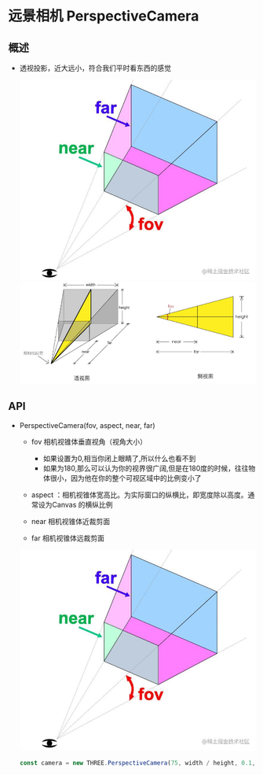 # 远景相机 PerspectiveCamera

## 概述

+ 透视投影，近大远小，符合我们平时看东西的感觉

  ![透视投影相机1](../images/透视投影相机1.png)
  ![透视投影相机2](../images/透视投影相机2.jpg)

## API

+ PerspectiveCamera(fov, aspect, near, far)

  + fov 相机视锥体垂直视角（视角大小）

    + 如果设置为0,相当你闭上眼睛了,所以什么也看不到
    + 如果为180,那么可以认为你的视界很广阔,但是在180度的时候，往往物体很小，因为他在你的整个可视区域中的比例变小了

  + aspect ：相机视锥体宽高比。为实际窗口的纵横比，即宽度除以高度。通常设为Canvas 的横纵比例

  + near 相机视锥体近裁剪面
  + far 相机视锥体远裁剪面

  ![PerspectiveCamera](./../images/PerspectiveCamera.png)

  ```js
  const camera = new THREE.PerspectiveCamera(75, width / height, 0.1, 1000);
  ```

